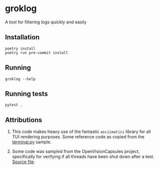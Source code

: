 # groklog

A tool for filtering logs quickly and easily

## Installation
```shell
poetry install
poetry run pre-commit install
```

## Running
```
groklog --help
```

## Running tests
```
pytest .
```

## Attributions
1) This code makes heavy use of the fantastic `asciimatics` library for all TUI 
rendering purposes. Some reference code as copied from the 
[terminal.py](https://github.com/peterbrittain/asciimatics/blob/master/samples/terminal.py) 
sample. 

2) Some code was sampled from the OpenVisionCapsules project, specifically for 
   verifying if all threads have been shut down after a test. 
[Source file](https://github.com/opencv/open_vision_capsules/blob/master/vcap/vcap/testing/thread_validation.py).
